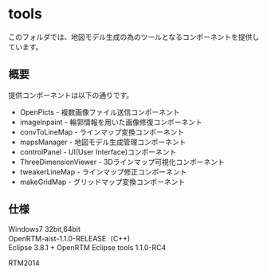 tools
=================
このフォルダでは、地図モデル生成の為のツールとなるコンポーネントを提供しています。 


概要
--------
提供コンポーネントは以下の通りです。
* OpenPicts - 複数画像ファイル送信コンポーネント
* imageInpaint - 輪郭情報を用いた画像修復コンポーネント
* convToLineMap - ラインマップ変換コンポーネント
* mapsManager - 地図モデル生成管理コンポーネント
* controlPanel - UI(User Interface)コンポーネント
* ThreeDimensionViewer - 3Dラインマップ可視化コンポーネント
* tweakerLineMap - ラインマップ修正コンポーネント
* makeGridMap - グリッドマップ変換コンポーネント


仕様
--------
Windows7 32bit,64bit  
OpenRTM-aist-1.1.0-RELEASE（C++)  
Eclipse 3.8.1 + OpenRTM Eclipse tools 1.1.0-RC4

RTM2014

